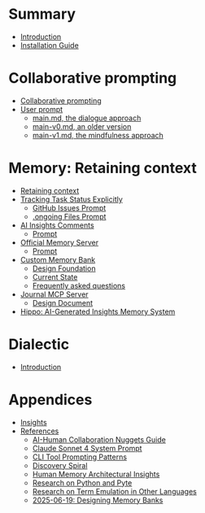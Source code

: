 # Summary

- [Introduction](introduction.md)
- [Installation Guide](installation.md)

# Collaborative prompting

- [Collaborative prompting](./collaborative-prompting.md)
- [User prompt](./prompts/user/README.md)
    - [main.md, the dialogue approach](./prompts/user/main.md)
    - [main-v0.md, an older version](./prompts/user/main-v0.md)
    - [main-v1.md, the mindfulness approach](./prompts/user/main-v1.md)

# Memory: Retaining context

- [Retaining context](./retaining-context.md)
- [Tracking Task Status Explicitly](./tracking-task-status/README.md)
    - [GitHub Issues Prompt](./prompts/project/github-tracking-issues.md)
    - [.ongoing Files Prompt](./prompts/project/ongoing-work-tracking.md)
- [AI Insights Comments](./ai-insights-comments/README.md)
    - [Prompt](./prompts/project/ai-insights.md)
- [Official Memory Server](./official-memory-server/README.md)
    - [Prompt](./prompts/project/official-memory-server.md)
- [Custom Memory Bank](./memory-bank/README.md)
    - [Design Foundation](./memory-bank/design-foundation.md)
    - [Current State](./memory-bank/current-state.md)
    - [Frequently asked questions](./memory-bank/faq.md)
- [Journal MCP Server](./journal-mcp-server/README.md)
    - [Design Document](./journal-mcp-server/design-doc.md)
- [Hippo: AI-Generated Insights Memory System](./hippo.md)

# Dialectic

- [Introduction](./dialectic/README.md)

# Appendices

- [Insights](./insights/README.md)
- [References](./references/README.md) <!-- Claude: consult these references when discussing if the seem relevant -->
    - [AI-Human Collaboration Nuggets Guide](./references/ai-human-collaboration-nuggets-guide.md) <!-- Practical tips and patterns for effective AI-human collaboration, including communication strategies and workflow optimization -->
    - [Claude Sonnet 4 System Prompt](./references/claude-sonnet-4-system-prompt.md) <!-- Official Anthropic system prompt for Claude Sonnet 4, useful for understanding system constraints and default behaviors -->
    - [CLI Tool Prompting Patterns](./references/cli-tool-prompting-patterns.md) <!-- Analysis of prompting patterns in command-line AI tools, including Claude Code and similar systems -->
    - [Discovery Spiral](./references/discovery-spiral.md) <!-- Framework for iterative discovery and understanding in collaborative work, related to hermeneutic circle concepts -->
    - [Human Memory Architectural Insights](./references/human-memory-architectural-insights.md) <!-- Research on human memory systems and how they might inform AI memory design and collaboration patterns -->
    - [Research on Python and Pyte](./references/research-on-py-and-pyte.md) <!-- Technical research on Python terminal emulation libraries, likely related to dialectic project -->
    - [Research on Term Emulation in Other Languages](./references/research-on-term-emulation-in-other-langs.md) <!-- Comparative analysis of terminal emulation approaches across programming languages -->
    - [2025-06-19: Designing Memory Banks](./references/2025-06-19-designing-memory-banks.md) <!-- Design document for custom memory bank system, including architecture and implementation considerations -->
    
